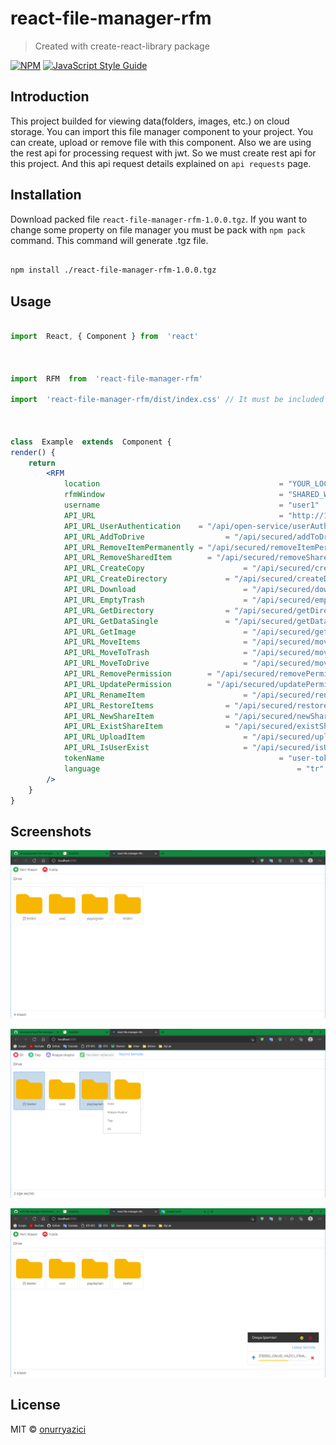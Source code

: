 
# react-file-manager-rfm

  

> Created with create-react-library package

  

[![NPM](https://img.shields.io/npm/v/react-file-manager-rfm.svg)](https://www.npmjs.com/package/react-file-manager-rfm) [![JavaScript Style Guide](https://img.shields.io/badge/code_style-standard-brightgreen.svg)](https://standardjs.com)

## Introduction

  

This project builded for viewing data(folders, images, etc.) on cloud storage. You can import this file manager component to your project. You can create, upload or remove file with this component. Also we are using the rest api for processing request with jwt. So we must create rest api for this project. And this api request details explained on `api requests` page.

  

## Installation

  

Download packed file `react-file-manager-rfm-1.0.0.tgz`. If you want to change some property on file manager you must be pack with `npm pack` command. This command will generate .tgz file.

```bash

npm install ./react-file-manager-rfm-1.0.0.tgz

```

## Usage

  
  

```jsx

import  React, { Component } from  'react'

  

import  RFM  from  'react-file-manager-rfm'

import  'react-file-manager-rfm/dist/index.css' // It must be included

  

class  Example  extends  Component {
render() {
	return  
		<RFM
			location  										= "YOUR_LOCATION"  // e.g. /home/user
			rfmWindow  										= "SHARED_WITH_ME"  // Explained on "windows" page
			username  										= "user1"  			// Logged username
			API_URL  									    = "http://192.168.91.130:3030"
			API_URL_UserAuthentication    = "/api/open-service/userAuthentication"
			API_URL_AddToDrive  			    = "/api/secured/addToDrive"
			API_URL_RemoveItemPermanently = "/api/secured/removeItemPermanently"
			API_URL_RemoveSharedItem  		= "/api/secured/removeSharedItem"
			API_URL_CreateCopy  					= "/api/secured/createCopy"
			API_URL_CreateDirectory  			= "/api/secured/createDirectory"
			API_URL_Download  						= "/api/secured/download"
			API_URL_EmptyTrash  					= "/api/secured/emptyTrash"
			API_URL_GetDirectory  				= "/api/secured/getDirectory"
			API_URL_GetDataSingle  				= "/api/secured/getDataSingle"
			API_URL_GetImage  						= "/api/secured/getImage"
			API_URL_MoveItems  						= "/api/secured/moveItems"
			API_URL_MoveToTrash  					= "/api/secured/moveToTrash"
			API_URL_MoveToDrive  					= "/api/secured/moveToDrive"
			API_URL_RemovePermission  		= "/api/secured/removePermission"
			API_URL_UpdatePermission  		= "/api/secured/updatePermission"
			API_URL_RenameItem  					= "/api/secured/renameItem"
			API_URL_RestoreItems  				= "/api/secured/restoreItems"
			API_URL_NewShareItem  				= "/api/secured/newShareItem"
			API_URL_ExistShareItem  			= "/api/secured/existShareItem"
			API_URL_UploadItem  					= "/api/secured/uploadItem"
			API_URL_IsUserExist  					= "/api/secured/isUserExist"
			tokenName  										= "user-token" // When you logging you must use local.storageItem("your token name here")
			language											= "tr" // Currently only supports Turkish. Other languages will be add soon
		/>
	}
}
```

## Screenshots

![enter image description here](https://github.com/onurryazici/react-file-manager-rfm/blob/main/screenshots/scr1.png)
  
![enter image description here](https://github.com/onurryazici/react-file-manager-rfm/blob/main/screenshots/scr2.png)

![enter image description here](https://github.com/onurryazici/react-file-manager-rfm/blob/main/screenshots/scr3.png)


## License

  

MIT © [onurryazici](https://github.com/onurryazici)